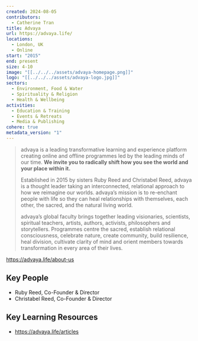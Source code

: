 ```yaml
---
created: 2024-08-05
contributors:
  - Catherine Tran
title: Advaya
url: https://advaya.life/
locations:
  - London, UK
  - Online
start: "2015"
end: present
size: 4-10
image: "[[../../../assets/advaya-homepage.png]]"
logo: "[[../../../assets/advaya-logo.jpg]]"
sectors:
  - Environment, Food & Water
  - Spirituality & Religion
  - Health & Wellbeing
activities:
  - Education & Training
  - Events & Retreats
  - Media & Publishing
cohere: true
metadata_version: "1"
---
```

>advaya is a leading transformative learning and experience platform creating online and offline programmes led by the leading minds of our time. **We invite you to radically shift how you see the world and your place within it.**
>
>Established in 2015 by sisters Ruby Reed and Christabel Reed, advaya is a thought leader taking an interconnected, relational approach to how we reimagine our worlds. advaya’s mission is to re-enchant people with life so they can heal relationships with themselves, each other, the sacred, and the natural living world.
>
>advaya’s global faculty brings together leading visionaries, scientists, spiritual teachers, artists, authors, activists, philosophers and storytellers. Programmes centre the sacred, establish relational consciousness, celebrate nature, create community, build resilience, heal division, cultivate clarity of mind and orient members towards transformation in every area of their lives.

https://advaya.life/about-us

## Key People

- Ruby Reed, Co-Founder & Director
- Christabel Reed, Co-Founder & Director

## Key Learning Resources

- https://advaya.life/articles










